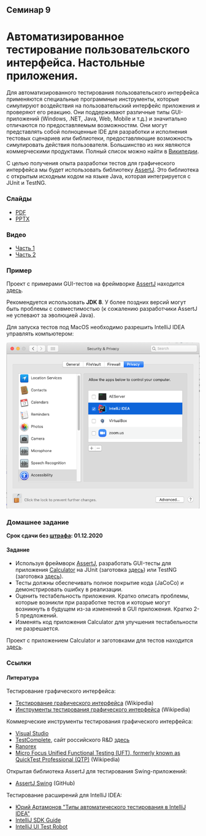 Семинар 9
--

# Автоматизированное тестирование пользовательского интерфейса. Настольные приложения.

Для автоматизированного тестирования пользовательского интерфейса применяются
специальные программные инструменты,
которые симулируют воздействия на пользовательский интерфейс приложения и проверяют его реакцию.
Они поддерживают различные типы GUI-приложений (Windows, .NET, Java, Web, Mobile и т.д.)
и значитально отличаются по предоставляемым возможностям.
Они могут представлять собой полноценные IDE для разработки и исполнения тестовых сценариев
или библиотеки, предоставляющие возможность симулировать действия пользователя.
Большинство из них являются коммерческими продуктами.
Полный список можно найти в [Википедии](
https://en.wikipedia.org/wiki/Comparison_of_GUI_testing_tools).

С целью получения опыта разработки тестов для графического интерфейса мы будет использовать
библиотеку [AssertJ](http://joel-costigliola.github.io/assertj/assertj-swing.html).
Это библиотека с открытым исходным кодом на языке Java, которая интегрируется с JUnit и TestNG.
 
### Слайды

* [PDF](Seminar09.pdf)
* [PPTX](Seminar09.pptx)

### Видео

* [Часть 1](https://yadi.sk/i/4HoaGZDAS1aKgg)
* [Часть 2](https://yadi.sk/i/DCZ6oNhB4P1nPQ)

### Пример

Проект с примерами GUI-тестов на фреймворке [AssertJ](
https://joel-costigliola.github.io/assertj/assertj-swing.html) находится [здесь](
https://github.com/andrewt0301/qa-testing-course/tree/master/seminars/seminar09/example/calculator).

Рекомендуется использовать __JDK 8__. У более поздних версий могут быть проблемы с совместимостью
(к сожалению разработчики AssertJ не успевают за эволюцией Java).

Для запуска тестов под MacOS необходимо разрешить IntelliJ IDEA управлять компьютером: 

![MacOS Security](MacOsSecurity.png)

### Домашнее задание

__Срок сдачи без [штрафа](../../grading.md): 01.12.2020__

#### Задание

* Используя фреймворк [AssertJ](https://joel-costigliola.github.io/assertj/assertj-swing.html),
  разработать GUI-тесты для приложения [Calculator](
  https://github.com/andrewt0301/qa-testing-course/blob/master/seminars/seminar09/example/calculator/src/main/java/ru/hse/Calculator.java)
  на JUnit (заготовка [здесь](https://github.com/andrewt0301/qa-testing-course/blob/master/seminars/seminar09/example/calculator/src/test/java/ru/hse/CalculatorJUnitTest.java))
  или TestNG (заготовка [здесь](https://github.com/andrewt0301/qa-testing-course/blob/master/seminars/seminar09/example/calculator/src/test/java/ru/hse/CalculatorTestNGTest.java)).
* Тесты должны обеспечивать полное покрытие кода (JaCoCo) и демонстрировать ошибку в реализации.
* Оценить тестабельность приложения. Кратко описать проблемы, которые возникли при разработке
  тестов и которые могут возникнуть в будущем из-за изменений в GUI приложения.
  Кратко 2-5 предложений.
* Изменять код приложения Calculator для улучшения тестабельности не разрешается.

Проект с приложением Calculator и заготовками для тестов находится [здесь](
https://github.com/andrewt0301/qa-testing-course/tree/master/seminars/seminar09/example/calculator).

### Ссылки

#### Литература

Тестирование графического интерфейса:
* [Тестирование графического интерфейса](
  https://en.wikipedia.org/wiki/Graphical_user_interface_testing) (Wikipedia)
* [Инструменты тестирования графического интерфейса](
  https://en.wikipedia.org/wiki/Comparison_of_GUI_testing_tools) (Wikipedia)

Коммерческие инструменты тестирования графического интерфейса:
* [Visual Studio](https://docs.microsoft.com/en-us/visualstudio/test/use-ui-automation-to-test-your-code?view=vs-2017)
* [TestComplete](https://smartbear.com/product/testcomplete/overview/),
  сайт российского R&D [здесь](https://smartbear.ru/company/products/testcomplete.aspx)
* [Ranorex](https://www.ranorex.com/)
* [Micro Focus Unified Functional Testing (UFT), formerly known as QuickTest Professional (QTP)](
  https://en.wikipedia.org/wiki/Micro_Focus_Unified_Functional_Testing) (Wikipedia)

Открытая библиотека AssertJ для тестирования Swing-приложений:
* [AssertJ Swing](http://joel-costigliola.github.io/assertj/assertj-swing.html) (GitHub)

Тестирование расширений для IntelliJ IDEA:
* [Юрий Артамонов "Типы автоматического тестирования в IntelliJ IDEA"](
  https://github.com/andrewt0301/qa-testing-course/tree/master/related/Yuriy_Artamonov_Testing_IntelliJ_2020_11.pdf)
* [IntelliJ SDK Guide](
  https://jetbrains.org/intellij/sdk/docs/basics/testing_plugins/testing_plugins.html)
* [IntelliJ UI Test Robot](
  https://github.com/JetBrains/intellij-ui-test-robot)
